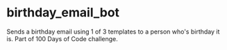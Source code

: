 # birthday_email_bot
Sends a birthday email using 1 of 3 templates to a person who's birthday it is. Part of 100 Days of Code challenge.
